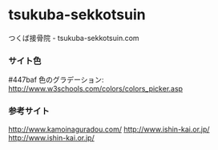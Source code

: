 # tsukuba-sekkotsuin
つくば接骨院 - tsukuba-sekkotsuin.com

### サイト色
#447baf
色のグラデーション: http://www.w3schools.com/colors/colors_picker.asp

### 参考サイト
http://www.kamoinaguradou.com/
http://www.ishin-kai.or.jp/
http://www.ishin-kai.or.jp/
